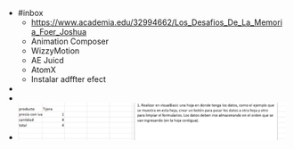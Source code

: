 - #inbox
	- https://www.academia.edu/32994662/Los_Desafios_De_La_Memoria_Foer_Joshua
	- Animation Composer
	- WizzyMotion
	- AE Juicd
	- AtomX
	- Instalar adffter efect
-
-
- ![image.png](../assets/image_1643838152536_0.png)